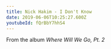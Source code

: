 ```yaml
---
title: Nick Hakim - I Don't Know
date: 2019-06-06T10:25:27.600Z
youtubeId: fQrBbY7hhS4
---
```

From the album *Where Will We Go, Pt. 2*
